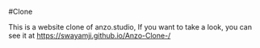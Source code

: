 #Clone

This is a website clone of anzo.studio, If you want to  take a look, you can see it at https://swayamji.github.io/Anzo-Clone-/

